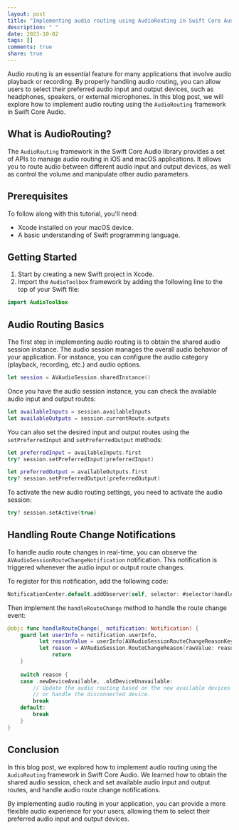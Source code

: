 ```yaml
---
layout: post
title: "Implementing audio routing using AudioRouting in Swift Core Audio"
description: " "
date: 2023-10-02
tags: []
comments: true
share: true
---
```


Audio routing is an essential feature for many applications that involve audio playback or recording. By properly handling audio routing, you can allow users to select their preferred audio input and output devices, such as headphones, speakers, or external microphones. In this blog post, we will explore how to implement audio routing using the `AudioRouting` framework in Swift Core Audio.

## What is AudioRouting?

The `AudioRouting` framework in the Swift Core Audio library provides a set of APIs to manage audio routing in iOS and macOS applications. It allows you to route audio between different audio input and output devices, as well as control the volume and manipulate other audio parameters.

## Prerequisites

To follow along with this tutorial, you'll need:

- Xcode installed on your macOS device.
- A basic understanding of Swift programming language.

## Getting Started

1. Start by creating a new Swift project in Xcode.
2. Import the `AudioToolbox` framework by adding the following line to the top of your Swift file:
```swift
import AudioToolbox
```

## Audio Routing Basics

The first step in implementing audio routing is to obtain the shared audio session instance. The audio session manages the overall audio behavior of your application. For instance, you can configure the audio category (playback, recording, etc.) and audio options.

```swift
let session = AVAudioSession.sharedInstance()
```

Once you have the audio session instance, you can check the available audio input and output routes:

```swift
let availableInputs = session.availableInputs
let availableOutputs = session.currentRoute.outputs
```

You can also set the desired input and output routes using the `setPreferredInput` and `setPreferredOutput` methods:

```swift
let preferredInput = availableInputs.first
try? session.setPreferredInput(preferredInput)
```

```swift
let preferredOutput = availableOutputs.first
try? session.setPreferredOutput(preferredOutput)
```

To activate the new audio routing settings, you need to activate the audio session:

```swift
try? session.setActive(true)
```

## Handling Route Change Notifications

To handle audio route changes in real-time, you can observe the `AVAudioSessionRouteChangeNotification` notification. This notification is triggered whenever the audio input or output route changes.

To register for this notification, add the following code:

```swift
NotificationCenter.default.addObserver(self, selector: #selector(handleRouteChange(_:)), name: .AVAudioSessionRouteChange, object: nil)
```

Then implement the `handleRouteChange` method to handle the route change event:

```swift
@objc func handleRouteChange(_ notification: Notification) {
    guard let userInfo = notification.userInfo,
          let reasonValue = userInfo[AVAudioSessionRouteChangeReasonKey] as? UInt,
          let reason = AVAudioSession.RouteChangeReason(rawValue: reasonValue) else {
              return
    }
    
    switch reason {
    case .newDeviceAvailable, .oldDeviceUnavailable:
        // Update the audio routing based on the new available devices
        // or handle the disconnected device.
        break
    default:
        break
    }
}
```

## Conclusion

In this blog post, we explored how to implement audio routing using the `AudioRouting` framework in Swift Core Audio. We learned how to obtain the shared audio session, check and set available audio input and output routes, and handle audio route change notifications.

By implementing audio routing in your application, you can provide a more flexible audio experience for your users, allowing them to select their preferred audio input and output devices.